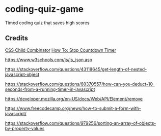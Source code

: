 # coding-quiz-game
Timed coding quiz that saves high scores








<!-- ///////////////////////////////
GIVEN I am taking a code quiz 
WHEN I click the start button 
THEN a timer starts and I am presented with a question ✅  

WHEN I answer a question 
THEN I am presented with another question ✅

WHEN I answer a question incorrectly 
THEN time is subtracted from the clock ✅

WHEN all questions are answered or the timer reaches 0
THEN the game is over ✅

WHEN the game is over
THEN I can save my initials and score -->


## Credits

[CSS Child Combinator](https://developer.mozilla.org/en-US/docs/Web/CSS/Child_combinator)
[How To: Stop Countdown Timer](https://www.javatpoint.com/javascript-timer#:~:text=JavaScript%20offers%20two%20functions%20clearTimeout,stop%20the%20code%20execution%20beforehand.)

https://www.w3schools.com/js/js_json.asp

https://stackoverflow.com/questions/43118645/get-length-of-nested-javascript-object

https://stackoverflow.com/questions/60370557/how-can-you-deduct-10-seconds-from-a-running-timer-in-javascript

https://developer.mozilla.org/en-US/docs/Web/API/Element/remove

https://www.freecodecamp.org/news/how-to-submit-a-form-with-javascript/

https://stackoverflow.com/questions/979256/sorting-an-array-of-objects-by-property-values